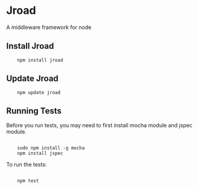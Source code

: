 # Jroad
A middleware framework for node

## Install Jroad
		npm install jroad

## Update Jroad
		npm update jroad

## Running Tests
Before you run tests, you may need to first install mocha module and jspec module.
<pre><code>
	sudo npm install -g mocha
	npm install jspec
</code></pre>
To run the tests:
<pre><code>
	npm test
</code></pre>
